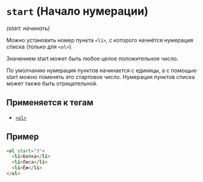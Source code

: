 # `start` (Начало нумерации)

_(start: начинать)_

Можно установить номер пункта `<li>`, с которого начнётся нумерация списка (только для `<ol>`).

Значением start может быть любое целое положительное число.

По умолчанию нумерация пунктов начинается с единицы, а с помощью start можно поменять это стартовое число. Нумерация пунктов списка может также быть отрицательной.

## Применяется к тегам

- [`<ol>`](<../TAGS BLOCK/ol (УПОРЯДОЧЕННЫЙ СПИСОК).md>)

## Пример

```html
<ol start="3">
  <li>Белка</li>
  <li>Лиса</li>
  <li>Ёж</li>
</ol>
```

